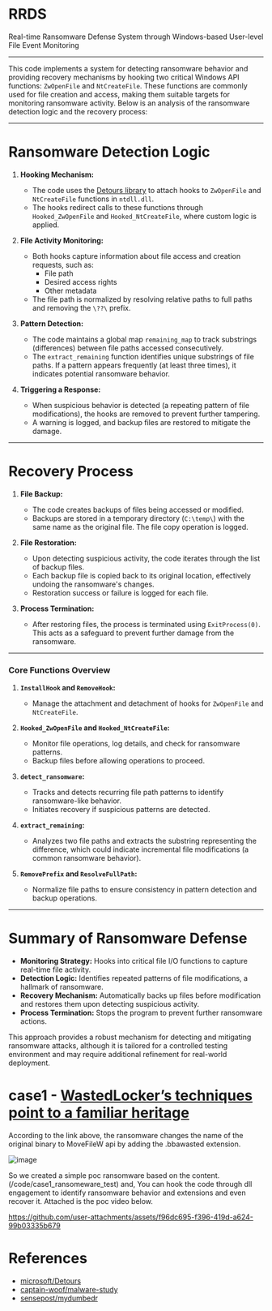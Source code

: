 # RRDS
Real-time Ransomware Defense System through Windows-based User-level File Event Monitoring

---
This code implements a system for detecting ransomware behavior and providing recovery mechanisms by hooking two critical Windows API functions: `ZwOpenFile` and `NtCreateFile`. These functions are commonly used for file creation and access, making them suitable targets for monitoring ransomware activity. Below is an analysis of the ransomware detection logic and the recovery process:

---

# **Ransomware Detection Logic**

1. **Hooking Mechanism:**
   - The code uses the [Detours library](https://github.com/microsoft/Detours) to attach hooks to `ZwOpenFile` and `NtCreateFile` functions in `ntdll.dll`.
   - The hooks redirect calls to these functions through `Hooked_ZwOpenFile` and `Hooked_NtCreateFile`, where custom logic is applied.

2. **File Activity Monitoring:**
   - Both hooks capture information about file access and creation requests, such as:
     - File path
     - Desired access rights
     - Other metadata
   - The file path is normalized by resolving relative paths to full paths and removing the `\??\` prefix.

3. **Pattern Detection:**
   - The code maintains a global map `remaining_map` to track substrings (differences) between file paths accessed consecutively.
   - The `extract_remaining` function identifies unique substrings of file paths. If a pattern appears frequently (at least three times), it indicates potential ransomware behavior.

4. **Triggering a Response:**
   - When suspicious behavior is detected (a repeating pattern of file modifications), the hooks are removed to prevent further tampering.
   - A warning is logged, and backup files are restored to mitigate the damage.

---

# **Recovery Process**

1. **File Backup:**
   - The code creates backups of files being accessed or modified. 
   - Backups are stored in a temporary directory (`C:\temp\`) with the same name as the original file. The file copy operation is logged.

2. **File Restoration:**
   - Upon detecting suspicious activity, the code iterates through the list of backup files.
   - Each backup file is copied back to its original location, effectively undoing the ransomware's changes.
   - Restoration success or failure is logged for each file.

3. **Process Termination:**
   - After restoring files, the process is terminated using `ExitProcess(0)`. This acts as a safeguard to prevent further damage from the ransomware.

---

### **Core Functions Overview**

1. **`InstallHook` and `RemoveHook`:**
   - Manage the attachment and detachment of hooks for `ZwOpenFile` and `NtCreateFile`.

2. **`Hooked_ZwOpenFile` and `Hooked_NtCreateFile`:**
   - Monitor file operations, log details, and check for ransomware patterns.
   - Backup files before allowing operations to proceed.

3. **`detect_ransomware`:**
   - Tracks and detects recurring file path patterns to identify ransomware-like behavior.
   - Initiates recovery if suspicious patterns are detected.

4. **`extract_remaining`:**
   - Analyzes two file paths and extracts the substring representing the difference, which could indicate incremental file modifications (a common ransomware behavior).

5. **`RemovePrefix` and `ResolveFullPath`:**
   - Normalize file paths to ensure consistency in pattern detection and backup operations.

---

# **Summary of Ransomware Defense**

- **Monitoring Strategy:** Hooks into critical file I/O functions to capture real-time file activity.
- **Detection Logic:** Identifies repeated patterns of file modifications, a hallmark of ransomware.
- **Recovery Mechanism:** Automatically backs up files before modification and restores them upon detecting suspicious activity.
- **Process Termination:** Stops the program to prevent further ransomware actions.

This approach provides a robust mechanism for detecting and mitigating ransomware attacks, although it is tailored for a controlled testing environment and may require additional refinement for real-world deployment.

# case1 - [WastedLocker’s techniques point to a familiar heritage](https://news.sophos.com/en-us/2020/08/04/wastedlocker-techniques-point-to-a-familiar-heritage/)

According to the link above, the ransomware changes the name of the original binary to MoveFileW api by adding the .bbawasted extension.

![image](https://github.com/user-attachments/assets/464462b1-c540-46f1-bd56-f58b3922100e)

So we created a simple poc ransomware based on the content. (/code/case1_ransomeware_test)
and, You can hook the code through dll engagement to identify ransomware behavior and extensions and even recover it. Attached is the poc video below.

https://github.com/user-attachments/assets/f96dc695-f396-419d-a624-99b03335b679

# References
- [microsoft/Detours](https://github.com/microsoft/Detours)
- [captain-woof/malware-study](https://github.com/captain-woof/malware-study/tree/main/ApiHookingDetours/ApiHookingDetours/detours)
- [sensepost/mydumbedr](https://github.com/sensepost/mydumbedr)




